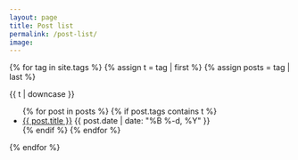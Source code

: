 ```yaml
---
layout: page
title: Post list
permalink: /post-list/
image:
---
```


<!-- 테스트용으로 만들었다. -->

<!-- 모든 태그 나열 -->
<!-- <ul class="tags">
{% for tag in site.tags %}
  {% assign t = tag | first %}
  {% assign posts = tag | last %}
  <li>{{t | downcase | replace:" ","-" }} has {{ posts | size }} posts</li>
{% endfor %}
</ul> -->

<!-- 모든 태그 밎 해당 태그가 포함된 게시물 나열 -->
{% for tag in site.tags %}
  {% assign t = tag | first %}
  {% assign posts = tag | last %}

{{ t | downcase }}
<ul>
{% for post in posts %}
  {% if post.tags contains t %}
  <li>
    <a href="{{ post.url }}">{{ post.title }}</a>
    <span class="date">{{ post.date | date: "%B %-d, %Y"  }}</span>
  </li>
  {% endif %}
{% endfor %}
</ul>
{% endfor %}

<!-- ------------------------------------------------------------ -->
<!-- <div class="posts">
  {% for post in site.tags['Resources'] %}
    <article class="post">
      <h1>
          <a href="{{ site.baseurl }}{{ post.url }}">{{ post.title }}</a>
      </h1>
      <div>
        <p class="post_date">{{ post.date | date: "%B %e, %Y" }}</p>
      </div>
      <div class="entry">
        {{ post.excerpt }}
      </div>
      <a href="{{ site.baseurl }}{{ post.url }}" class="read-more">
          Read More
      </a>
    </article>
  {% endfor %}
</div> -->
